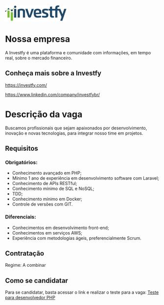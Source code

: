 [![](./images/logo.png)](https://investfy.com)

# Nossa empresa

A Investfy é uma plataforma e comunidade com informações, em tempo real, sobre o mercado financeiro.

## Conheça mais sobre a Investfy

https://investfy.com/

https://www.linkedin.com/company/investfybr/

# Descrição da vaga

Buscamos profissionais que sejam apaixonados por desenvolvimento, inovação e novas tecnologias, para integrar nosso time em projetos.

## Requisitos

### **Obrigatórios:**

- Conhecimento avançado em PHP;
- Mínimo 1 ano de experiência em desenvolvimento software com Laravel;
- Conhecimento de APIs RESTful;
- Conhecimento mínimo de SQL e NoSQL;
- TDD;
- Conhecimento mínimo em Docker;
- Controle de versões com GIT.

### **Diferenciais:**

- Conhecimentos em desenvolvimento front-end;
- Conhecimentos em serviços AWS;
- Experiência com metodologias ágeis, preferencialmente Scrum.

## Contratação

Regime: A combinar

## Como se candidatar

Para se candidatar, basta acessar o link e realizar o teste para a vaga:
[Teste para desenvolvedor PHP](./teste.md)
